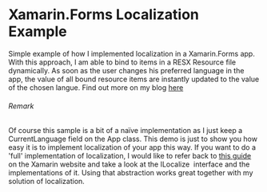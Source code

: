 # Xamarin.Forms Localization Example
Simple example of how I implemented localization in a Xamarin.Forms app. With this approach, I am able to bind to items in a RESX Resource file dynamically. As soon as the user changes his preferred language in the app, the value of all bound resource items are instantly updated to the value of the chosen langue. Find out more on my blog [here](http://blog.pieeatingninjas.be/2017/05/20/dynamically-binding-resx-resources-in-xamarin-forms)

###### Remark 
Of course this sample is a bit of a naïve implementation as I just keep a CurrentLanguage field on the App class. This demo is just to show you how easy it is to implement localization of your app this way. If you want to do a 'full' implementation of localization, I would like to refer back to [this guide](https://developer.xamarin.com/guides/xamarin-forms/advanced/localization/) on the Xamarin website and take a look at the ILocalize  interface and the implementations of it. Using that abstraction works great together with my solution of localization.